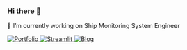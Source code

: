 ### Hi there 👋

🔭 I’m currently working on Ship Monitoring System Engineer

<a href="https://tatsuhirot.github.io/react-portfolio/">
    <img src="https://img.shields.io/badge/Portfolio-232F3E?style=for-the-badge&logo=About.me&logoColor=white" alt="Portfolio">
</a>
<a href="[https://your-streamlit-app-link.com](https://tatsuhiro-portfolio.streamlit.app/)">
    <img src="https://img.shields.io/badge/Streamlit-FF4B4B?style=for-the-badge&logo=streamlit&logoColor=white" alt="Streamlit">
</a>
<a href="https://www.linkedin.com/in/tatsuhiroterada/">
    <img src="https://img.shields.io/badge/Blog-FF5722?style=for-the-badge&logo=Blogger&logoColor=white" alt="Blog">
</a>


